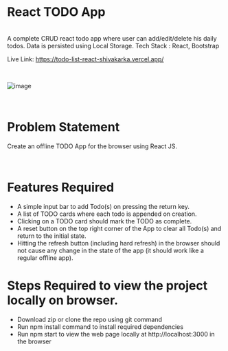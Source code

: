 # React TODO App
<br>
A complete CRUD react todo app where user can add/edit/delete his daily todos. Data is persisted using Local Storage.
Tech Stack : React, Bootstrap

<br>

Live Link: https://todo-list-react-shivakarka.vercel.app/

<br>

![image](https://user-images.githubusercontent.com/64298475/178836984-57e6cd7e-9920-401c-920a-8b60b1b729ec.png)

<br>

# Problem Statement

Create an offline TODO App for the browser using React JS.

<br>

# Features Required

- A simple input bar to add Todo(s) on pressing the return key.
- A list of TODO cards where each todo is appended on creation.
- Clicking on a TODO card should mark the TODO as complete.
- A reset button on the top right corner of the App to clear all Todo(s) and return to the initial state.
- Hitting the refresh button (including hard refresh) in the browser should not cause
any change in the state of the app (it should work like a regular offline app).

# Steps Required to view the project locally on browser.
- Download zip or clone the repo using git command
- Run npm install command to install required dependencies
- Run npm start to view the web page locally at  http://localhost:3000 in the browser
